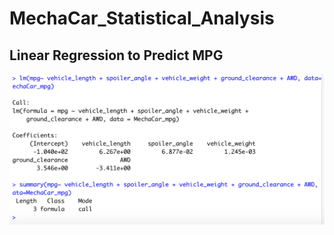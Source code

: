 # MechaCar_Statistical_Analysis
## Linear Regression to Predict MPG
![Del1](https://github.com/rindneremily/MechaCar_Statistical_Analysis/blob/main/images/Del1.png)
